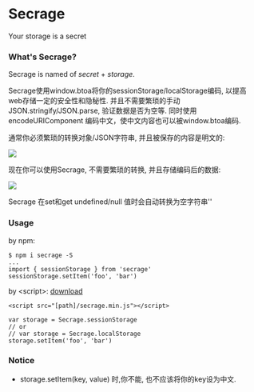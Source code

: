 # Secrage
Your storage is a secret

### What's Secrage?

Secrage is named of *secret* + *storage*. 

Secrage使用window.btoa将你的sessionStorage/localStorage编码, 以提高web存储一定的安全性和隐秘性.
并且不需要繁琐的手动JSON.stringify/JSON.parse, 验证数据是否为空等.
同时使用 encodeURIComponent 编码中文，使中文内容也可以被window.btoa编码.

通常你必须繁琐的转换对象/JSON字符串, 并且被保存的内容是明文的:

![](http://ooqymz3vm.bkt.clouddn.com/s_before.png)

现在你可以使用Secrage, 不需要繁琐的转换, 并且存储编码后的数据:

![](http://ooqymz3vm.bkt.clouddn.com/s_after.png)

Secrage 在set和get undefined/null 值时会自动转换为空字符串''


### Usage

by npm: 
```
$ npm i secrage -S
...
import { sessionStorage } from 'secrage'
sessionStorage.setItem('foo', 'bar')
```

by \<script>: [download](https://raw.githubusercontent.com/yeild/secrage/master/dist/secrage.min.js)
```
<script src="[path]/secrage.min.js"></script>

var storage = Secrage.sessionStorage
// or
// var storage = Secrage.localStorage
storage.setItem('foo', 'bar')

```

### Notice
+ storage.setItem(key, value) 时,你不能, 也不应该将你的key设为中文.



